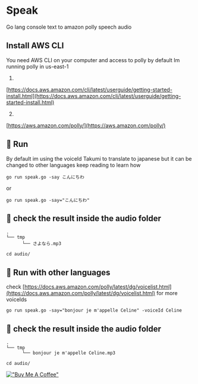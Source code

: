 
# Speak

Go lang console text to amazon polly speech audio

## Install AWS CLI
You need AWS CLI on your computer and access to polly by default Im running polly in us-east-1

1)

[https://docs.aws.amazon.com/cli/latest/userguide/getting-started-install.html](https://docs.aws.amazon.com/cli/latest/userguide/getting-started-install.html)

2)
[https://aws.amazon.com/polly/](https://aws.amazon.com/polly/)


## 🚀 Run
By default im using the voiceId Takumi to translate to japanese but it can be changed to other languages keep reading to learn how

```
go run speak.go -say こんにちわ

```
or

```
go run speak.go -say="こんにちわ"

```

## 🏁 check the result inside the audio folder

```
.
└── tmp
      └── さよなら.mp3

cd audio/

```

## 🚀 Run with other languages
check [https://docs.aws.amazon.com/polly/latest/dg/voicelist.html](https://docs.aws.amazon.com/polly/latest/dg/voicelist.html) for more voiceIds

```
go run speak.go -say="bonjour je m'appelle Celine" -voiceId Celine

```
## 🏁 check the result inside the audio folder

```
.
└── tmp
      └── bonjour je m'appelle Celine.mp3

cd audio/

```
[!["Buy Me A Coffee"](https://www.buymeacoffee.com/assets/img/custom_images/orange_img.png)](https://bmc.link/tquickbrownfox)
